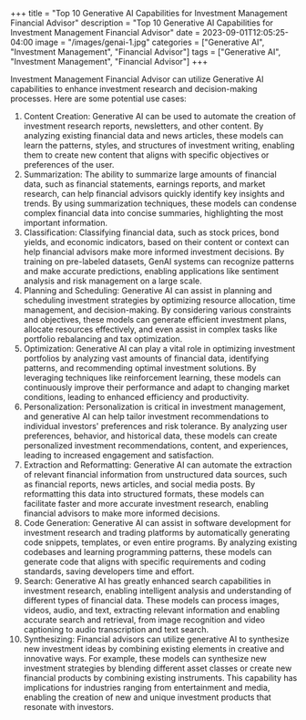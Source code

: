 +++
title = "Top 10 Generative AI Capabilities for Investment Management Financial Advisor"
description = "Top 10 Generative AI Capabilities for Investment Management Financial Advisor"
date = 2023-09-01T12:05:25-04:00
image = "/images/genai-1.jpg"
categories = ["Generative AI", "Investment Management", "Financial Advisor"]
tags = ["Generative AI", "Investment Management", "Financial Advisor"]
+++

Investment Management Financial Advisor can utilize Generative AI capabilities to enhance investment research and decision-making processes. Here are some potential use cases:

1. Content Creation: Generative AI can be used to automate the creation of investment research reports, newsletters, and other content. By analyzing existing financial data and news articles, these models can learn the patterns, styles, and structures of investment writing, enabling them to create new content that aligns with specific objectives or preferences of the user.
2. Summarization: The ability to summarize large amounts of financial data, such as financial statements, earnings reports, and market research, can help financial advisors quickly identify key insights and trends. By using summarization techniques, these models can condense complex financial data into concise summaries, highlighting the most important information.
3. Classification: Classifying financial data, such as stock prices, bond yields, and economic indicators, based on their content or context can help financial advisors make more informed investment decisions. By training on pre-labeled datasets, GenAI systems can recognize patterns and make accurate predictions, enabling applications like sentiment analysis and risk management on a large scale.
4. Planning and Scheduling: Generative AI can assist in planning and scheduling investment strategies by optimizing resource allocation, time management, and decision-making. By considering various constraints and objectives, these models can generate efficient investment plans, allocate resources effectively, and even assist in complex tasks like portfolio rebalancing and tax optimization.
5. Optimization: Generative AI can play a vital role in optimizing investment portfolios by analyzing vast amounts of financial data, identifying patterns, and recommending optimal investment solutions. By leveraging techniques like reinforcement learning, these models can continuously improve their performance and adapt to changing market conditions, leading to enhanced efficiency and productivity.
6. Personalization: Personalization is critical in investment management, and generative AI can help tailor investment recommendations to individual investors' preferences and risk tolerance. By analyzing user preferences, behavior, and historical data, these models can create personalized investment recommendations, content, and experiences, leading to increased engagement and satisfaction.
7. Extraction and Reformatting: Generative AI can automate the extraction of relevant financial information from unstructured data sources, such as financial reports, news articles, and social media posts. By reformatting this data into structured formats, these models can facilitate faster and more accurate investment research, enabling financial advisors to make more informed decisions.
8. Code Generation: Generative AI can assist in software development for investment research and trading platforms by automatically generating code snippets, templates, or even entire programs. By analyzing existing codebases and learning programming patterns, these models can generate code that aligns with specific requirements and coding standards, saving developers time and effort.
9. Search: Generative AI has greatly enhanced search capabilities in investment research, enabling intelligent analysis and understanding of different types of financial data. These models can process images, videos, audio, and text, extracting relevant information and enabling accurate search and retrieval, from image recognition and video captioning to audio transcription and text search.
10. Synthesizing: Financial advisors can utilize generative AI to synthesize new investment ideas by combining existing elements in creative and innovative ways. For example, these models can synthesize new investment strategies by blending different asset classes or create new financial products by combining existing instruments. This capability has implications for industries ranging from entertainment and media, enabling the creation of new and unique investment products that resonate with investors.